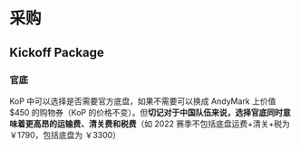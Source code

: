 # 采购

## Kickoff Package

### 官底

KoP 中可以选择是否需要官方底盘，如果不需要可以换成 AndyMark 上价值 $450 的购物券（KoP 的价格不变）。但**切记对于中国队伍来说，选择官底同时意味着更高昂的运输费、清关费和税费**（如 2022 赛季不包括底盘运费+清关+税为 ￥1790，包括底盘为 ￥3300）

